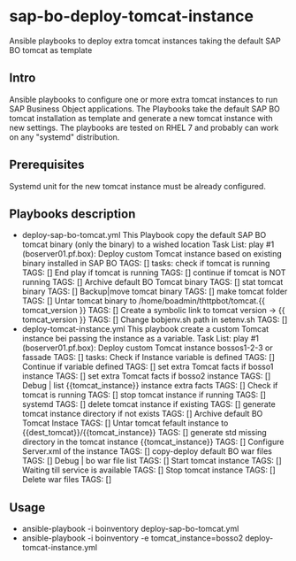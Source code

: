 # sap-bo-deploy-tomcat-instance
Ansible playbooks to deploy extra tomcat instances taking the default SAP BO tomcat as template
## Intro
Ansible playbooks to configure one or more extra tomcat instances to run SAP Business Object applications.
The Playbooks take the default SAP BO tomcat installation as template and generate a new tomcat instance with new settings.
The playbooks are tested on RHEL 7 and probably can work on any "systemd" distribution.
## Prerequisites
Systemd unit for the new tomcat instance must be already configured.
## Playbooks description
* deploy-sap-bo-tomcat.yml
This Playbook copy the default SAP BO tomcat binary (only the binary) to a wished location 
  Task List:
    play #1 (boserver01.pf.box): Deploy custom Tomcat instance based on existing binary installed in SAP BO	TAGS: []
    tasks:
      check if tomcat is running	TAGS: []
      End play if tomcat is running	TAGS: []
      continue if tomcat is NOT running	TAGS: []
      Archive default BO Tomcat binary	TAGS: []
      stat tomcat binary	TAGS: []
      Backup|move tomcat binary	TAGS: []
      make tomcat folder	TAGS: []
      Untar tomcat binary to /home/boadmin/thttpbot/tomcat.{{ tomcat_version }}	TAGS: []
      Create a symbolic link to tomcat version -> {{ tomcat_version }}	TAGS: []
      Change bobjenv.sh path in setenv.sh	TAGS: []
* deploy-tomcat-instance.yml
  This playbook create a custom Tomcat instance bei passing the instance as a variable.
  Task List:
    play #1 (boserver01.pf.box): Deploy custom Tomcat instance bossos1-2-3 or fassade	TAGS: []
    tasks:
      Check if Instance variable is defined	TAGS: []
      Continue if variable defined	TAGS: []
      set extra Tomcat facts if bosso1 instance	TAGS: []
      set extra Tomcat facts if bosso2 instance	TAGS: []
      Debug | list {{tomcat_instance}} instance extra facts	TAGS: []
      Check if tomcat is running	TAGS: []
      stop tomcat instance if running	TAGS: []
      systemd	TAGS: []
      delete tomcat instance if existing	TAGS: []
      generate tomcat instance directory if not exists	TAGS: []
      Archive default BO Tomcat Instace	TAGS: []
      Untar tomcat fefault instance to {{dest_tomcat}}/{{tomcat_instance}}	TAGS: []
      generate std missing directory in the tomcat instance {{tomcat_instance}}	TAGS: []
      Configure Server.xml of the instance	TAGS: []
      copy-deploy default BO war files	TAGS: []
      Debug | bo war file list	TAGS: []
      Start tomcat instance	TAGS: []
      Waiting till service is available	TAGS: []
      Stop tomcat instance	TAGS: []
      Delete war files	TAGS: []
## Usage
* ansible-playbook -i boinventory deploy-sap-bo-tomcat.yml
* ansible-playbook -i boinventory -e tomcat_instance=bosso2 deploy-tomcat-instance.yml 
